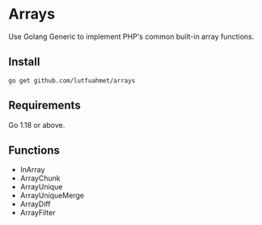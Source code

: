 # Arrays

Use Golang Generic to implement PHP's common built-in array functions.

## Install
```shell
go get github.com/lutfuahmet/arrays
```

## Requirements
Go 1.18 or above.

## Functions
- InArray
- ArrayChunk
- ArrayUnique
- ArrayUniqueMerge
- ArrayDiff
- ArrayFilter